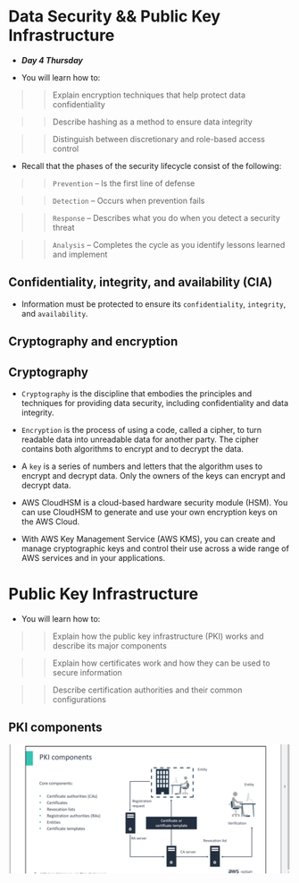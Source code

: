 # Data Security && Public Key Infrastructure
- ***Day 4 Thursday***

- You will learn how to:

>> Explain encryption techniques that help protect data confidentiality

>> Describe hashing as a method to ensure data integrity

>> Distinguish between discretionary and role-based access control

- Recall that the phases of the security lifecycle consist of the following:

>> `Prevention` – Is the first line of defense

>> `Detection` – Occurs when prevention fails

>> `Response` – Describes what you do when you detect a security threat

>> `Analysis` – Completes the cycle as you identify lessons learned and implement

## Confidentiality, integrity, and availability (CIA)
- Information must be protected to ensure its `confidentiality`, `integrity`, and `availability`.

## Cryptography and encryption
## Cryptography
- `Cryptography` is the discipline that embodies the principles and techniques for providing data security, including confidentiality and data integrity.
- `Encryption` is the process of using a code, called a cipher, to turn readable data into unreadable data for another party. The cipher contains both algorithms to encrypt and to decrypt the data.
- A `key` is a series of numbers and letters that the algorithm uses to encrypt and decrypt data. Only the owners of the keys can encrypt and decrypt data.


- AWS CloudHSM is a cloud-based hardware security module (HSM). You can use CloudHSM to generate and use your own encryption keys on the AWS Cloud.
- With AWS Key Management Service (AWS KMS), you can create and manage cryptographic keys and control their use across a wide range of AWS services and in your applications.

# Public Key Infrastructure
- You will learn how to:

>> Explain how the public key infrastructure (PKI) works and describe its major components

>> Explain how certificates work and how they can be used to secure information

>> Describe certification authorities and their common configurations

## PKI components
![alt text](<Images/pki components.png>)

## 